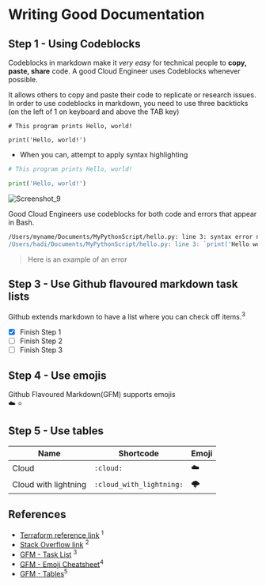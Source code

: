 # Writing Good Documentation

## Step 1 - Using Codeblocks

Codeblocks in markdown make it *very easy* for technical people to **copy, paste, share** code.
A good Cloud Engineer uses Codeblocks whenever possible.

It allows others to copy and paste their code to replicate or research issues.
In order to use codeblocks in markdown, you need to use three backticks (on the left of 1 on keyboard and above the TAB key)

```
# This program prints Hello, world!

print('Hello, world!')
```

- When you can, attempt to apply syntax highlighting

```Python
# This program prints Hello, world!

print('Hello, world!')
```

![Screenshot_9](https://github.com/brennyt2/github-docs-example/assets/101442077/2178ae57-a507-45f7-88d7-1d709f2b9cec)

Good Cloud Engineers use codeblocks for both code and errors that appear in Bash.
```Bash
/Users/myname/Documents/MyPythonScript/hello.py: line 3: syntax error near unexpected token `'Hello world''
/Users/hadi/Documents/MyPythonScript/hello.py: line 3: `print('Hello world')'
```
> Here is an example of an error

## Step 3 - Use Github flavoured markdown task lists
Github extends markdown to have a list where you can check off items.<sup>3</sup>
- [x] Finish Step 1
- [ ] Finish Step 2
- [ ] Finish Step 3

## Step 4 - Use emojis
Github Flavoured Markdown(GFM) supports emojis	
:cloud:
:star:

## Step 5 - Use tables
|Name|Shortcode|Emoji|
|---|---|---|
|Cloud|`:cloud:`|:cloud:|
|Cloud with lightning|`:cloud_with_lightning:`|🌩️|

## References
- [Terraform reference link](https://app.exampro.co/student/material/terraform-cpb/5351) <sup>1</sup>
- [Stack Overflow link](https://stackoverflow.com/questions/48926119/syntax-error-on-bash-for-running-python-script) <sup>2</sup>
- [GFM - Task List](https://docs.github.com/en/get-started/writing-on-github/getting-started-with-writing-and-formatting-on-github/basic-writing-and-formatting-syntax) <sup>3</sup>
- [GFM - Emoji Cheatsheet](https://github.com/ikatyang/emoji-cheat-sheet/blob/master/README.md)<sup>4</sup>
- [GFM - Tables](https://github.github.com/gfm/#tables-extension-)<sup>5</sup>
